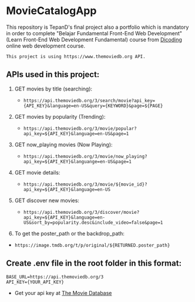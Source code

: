 # MovieCatalogApp

This repository is TepanD's final project also a portfolio which is mandatory in order to complete
"Belajar Fundamental Front-End Web Development" (Learn Front-End Web Development Fundamental) course
from [Dicoding](https://dicoding.com) online web development course.

`This project is using https://www.themoviedb.org API.`

## APIs used in this project:

1. GET movies by title (searching):
   - `https://api.themoviedb.org/3/search/movie?api_key={API_KEY}&language=en-US&query={KEYWORD}&page=${PAGE}`

2. GET movies by popularity (Trending):
   - `https://api.themoviedb.org/3/movie/popular?api_key=${API_KEY}&language=en-US&page=1`

3. GET now_playing movies (Now Playing):
   - `https://api.themoviedb.org/3/movie/now_playing?api_key=${API_KEY}&languange=en-US&page=1`

4. GET movie details:
   - `https://api.themoviedb.org/3/movie/${movie_id}?api_key=${API_KEY}&language=en-US`

5. GET discover new movies:
   - `https://api.themoviedb.org/3/discover/movie?api_key=${API_KEY}&language=en-US&sort_by=popularity.desc&include_video=false&page=1`

6. To get the poster_path or the backdrop_path:

- `https://image.tmdb.org/t/p/original/${RETURNED.poster_path}`

## Create .env file in the root folder in this format:

```
BASE_URL=https://api.themoviedb.org/3
API_KEY={YOUR_API_KEY}
```

- Get your api key at [The Movie Database](https://www.themoviedb.org)
